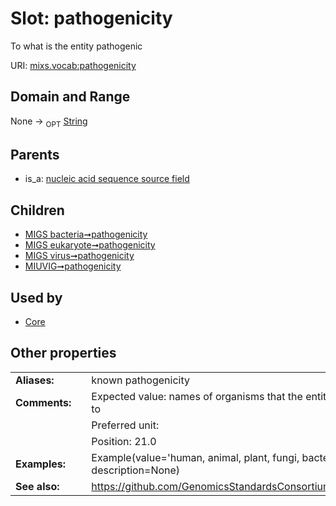 
# Slot: pathogenicity


To what is the entity pathogenic

URI: [mixs.vocab:pathogenicity](https://w3id.org/mixs/vocab/pathogenicity)


## Domain and Range

None ->  <sub>OPT</sub> [String](types/String.md)

## Parents

 *  is_a: [nucleic acid sequence source field](nucleic_acid_sequence_source_field.md)

## Children

 *  [MIGS bacteria➞pathogenicity](MIGS_bacteria_pathogenicity.md)
 *  [MIGS eukaryote➞pathogenicity](MIGS_eukaryote_pathogenicity.md)
 *  [MIGS virus➞pathogenicity](MIGS_virus_pathogenicity.md)
 *  [MIUVIG➞pathogenicity](MIUVIG_pathogenicity.md)

## Used by

 * [Core](Core.md)

## Other properties

|  |  |  |
| --- | --- | --- |
| **Aliases:** | | known pathogenicity |
| **Comments:** | | Expected value: names of organisms that the entity is pathogenic to |
|  | | Preferred unit:  |
|  | | Position: 21.0 |
| **Examples:** | | Example(value='human, animal, plant, fungi, bacteria', description=None) |
| **See also:** | | https://github.com/GenomicsStandardsConsortium/mixs/issues/65 |

